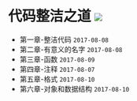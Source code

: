 # 代码整洁之道 ![](https://img.shields.io/badge/%E7%AB%A0%E8%8A%82%E8%BF%9B%E5%BA%A6-6%2f17-green.svg)
* 第一章-整洁代码 `2017-08-08`
* 第二章-有意义的名字 `2017-08-08`
* 第三章-函数 `2017-08-09`
* 第四章-注释 `2017-08-07`
* 第五章-格式 `2017-08-10`
* 第六章-对象和数据结构 `2017-08-10`
